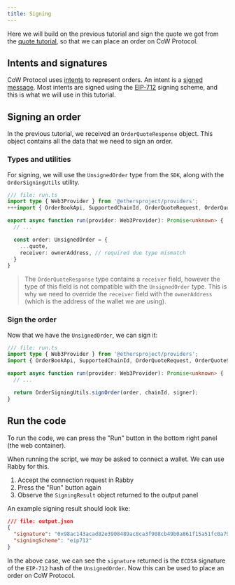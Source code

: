 ```yaml
---
title: Signing
---
```


Here we will build on the previous tutorial and sign the quote we got from the [quote tutorial](/tutorial/quote-order), so that we can place an order on CoW Protocol.

## Intents and signatures

CoW Protocol uses [intents](https://docs.cow.fi/cow-protocol/reference/core/intents) to represent orders. An intent is a [signed message](https://docs.cow.fi/cow-protocol/reference/core/signing-schemes). Most intents are signed using the [EIP-712](https://eips.ethereum.org/EIPS/eip-712) signing scheme, and this is what we will use in this tutorial.

## Signing an order

In the previous tutorial, we received an `OrderQuoteResponse` object. This object contains all the data that we need to sign an order.

### Types and utilities

For signing, we will use the `UnsignedOrder` type from the `SDK`, along with the `OrderSigningUtils` utility.

```typescript
/// file: run.ts
import type { Web3Provider } from '@ethersproject/providers';
+++import { OrderBookApi, SupportedChainId, OrderQuoteRequest, OrderQuoteSideKindSell, OrderSigningUtils, UnsignedOrder } from '@cowprotocol/cow-sdk';+++

export async function run(provider: Web3Provider): Promise<unknown> {
  // ...

  const order: UnsignedOrder = {
    ...quote,
    receiver: ownerAddress, // required due type mismatch
  }
}
```

> The `OrderQuoteResponse` type contains a `receiver` field, however the type of this field is not compatible with the `UnsignedOrder` type. This is why we need to override the `receiver` field with the `ownerAddress` (which is the address of the wallet we are using).

### Sign the order

Now that we have the `UnsignedOrder`, we can sign it:

```typescript
/// file: run.ts
import type { Web3Provider } from '@ethersproject/providers';
import { OrderBookApi, SupportedChainId, OrderQuoteRequest, OrderQuoteSideKindSell, OrderSigningUtils, UnsignedOrder } from '@cowprotocol/cow-sdk';

export async function run(provider: Web3Provider): Promise<unknown> {
  // ...

  return OrderSigningUtils.signOrder(order, chainId, signer);
}
```

## Run the code

To run the code, we can press the "Run" button in the bottom right panel (the web container).

When running the script, we may be asked to connect a wallet. We can use Rabby for this.

1. Accept the connection request in Rabby
2. Press the "Run" button again
3. Observe the `SigningResult` object returned to the output panel

An example signing result should look like:

```json
/// file: output.json
{
  "signature": "0x98ac143acad82e3908489ac8ca3f908cb49b0a861f15a51fc0a79bdea6dcca0212403f419ed8b022881a7cecf7358a69c2cfa9596e877fc67bea5be6d9981cf51b",
  "signingScheme": "eip712"
}
```

In the above case, we can see the `signature` returned is the `ECDSA` signature of the `EIP-712` hash of the `UnsignedOrder`. Now this can be used to place an order on CoW Protocol.